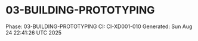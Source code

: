 # 03-BUILDING-PROTOTYPING
Phase: 03-BUILDING-PROTOTYPING
CI: CI-XD001-010
Generated: Sun Aug 24 22:41:26 UTC 2025
